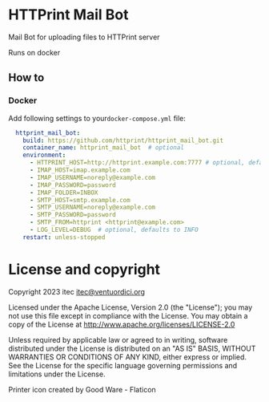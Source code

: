 # HTTPrint Mail Bot

Mail Bot for uploading files to HTTPrint server

Runs on docker

## How to

### Docker

Add following settings to your`docker-compose.yml` file:

```yaml
  httprint_mail_bot:
    build: https://github.com/httprint/httprint_mail_bot.git
    container_name: httprint_mail_bot  # optional
    environment:
      - HTTPRINT_HOST=http://httprint.example.com:7777 # optional, defaults to http://httprint:7777
      - IMAP_HOST=imap.example.com
      - IMAP_USERNAME=noreply@example.com
      - IMAP_PASSWORD=password
      - IMAP_FOLDER=INBOX
      - SMTP_HOST=smtp.example.com
      - SMTP_USERNAME=noreply@example.com
      - SMTP_PASSWORD=password
      - SMTP_FROM=httprint <httprint@example.com>
      - LOG_LEVEL=DEBUG  # optional, defaults to INFO
    restart: unless-stopped
  ```
  


# License and copyright

Copyright 2023 itec <itec@ventuordici.org>

Licensed under the Apache License, Version 2.0 (the "License");
you may not use this file except in compliance with the License.
You may obtain a copy of the License at http://www.apache.org/licenses/LICENSE-2.0

Unless required by applicable law or agreed to in writing, software
distributed under the License is distributed on an "AS IS" BASIS,
WITHOUT WARRANTIES OR CONDITIONS OF ANY KIND, either express or implied.
See the License for the specific language governing permissions and
limitations under the License.

Printer icon created by Good Ware - Flaticon
